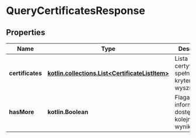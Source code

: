 
# QueryCertificatesResponse

## Properties
| Name | Type | Description | Notes |
| ------------ | ------------- | ------------- | ------------- |
| **certificates** | [**kotlin.collections.List&lt;CertificateListItem&gt;**](CertificateListItem.md) | Lista certyfikatów spełniających kryteria wyszukiwania. |  |
| **hasMore** | **kotlin.Boolean** | Flaga informująca o dostępności kolejnej strony wyników. |  |



